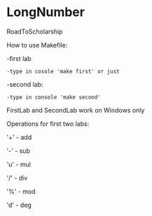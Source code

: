 # LongNumber
RoadToScholarship

How to use Makefile:

-first lab

    -type in cosole 'make first' or just
    
-second lab:

    -type in console 'make second'

FirstLab and SecondLab work on Windows only

Operations for first two labs:

'+' - add

'-' - sub

'u' - mul

'/' - div

'%' - mod

'd' - deg

